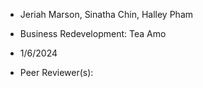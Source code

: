 - Jeriah Marson, Sinatha Chin, Halley Pham
- Business Redevelopment: Tea Amo
- 1/6/2024

- Peer Reviewer(s):
